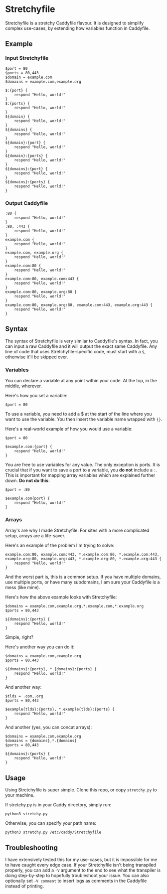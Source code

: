 <!-- @format -->

# Stretchyfile

Stretchyfile is a stretchy Caddyfile flavour. It is designed to simplify complex use-cases, by extending how variables function in Caddyfile.

## Example

### Input Stretchyfile

```
$port = 80
$ports = 80,443
$domain = example.com
$domains = example.com,example.org

$:{port} {
    respond "Hello, world!"
}
$:{ports} {
    respond "Hello, world!"
}
${domain} {
    respond "Hello, world!"
}
${domains} {
    respond "Hello, world!"
}
${domain}:{port} {
    respond "Hello, world!"
}
${domain}:{ports} {
    respond "Hello, world!"
}
${domains}:{port} {
    respond "Hello, world!"
}
${domains}:{ports} {
    respond "Hello, world!"
}
```

### Output Caddyfile

```
:80 {
    respond "Hello, world!"
}
:80, :443 {
    respond "Hello, world!"
}
example.com {
    respond "Hello, world!"
}
example.com, example.org {
    respond "Hello, world!"
}
example.com:80 {
    respond "Hello, world!"
}
example.com:80, example.com:443 {
    respond "Hello, world!"
}
example.com:80, example.org:80 {
    respond "Hello, world!"
}
example.com:80, example.org:80, example.com:443, example.org:443 {
    respond "Hello, world!"
}
```

## Syntax

The syntax of Stretchyfile is very similar to Caddyfile's syntax. In fact, you can input a raw Caddyfile and it will output the exact same Caddyfile. Any line of code that uses Stretchyfile-specific code, must start with a `$`, otherwise it'll be skipped over.

### Variables

You can declare a variable at any point within your code. At the top, in the middle, wherever.

Here's how you set a variable:

```
$port = 80
```

To use a variable, you need to add a $ at the start of the line where you want to use the variable. You then insert the variable name wrapped with `{}`.

Here's a real-world example of how you would use a variable:

```
$port = 80

$example.com:{port} {
    respond "Hello, world!"
}
```

You are free to use variables for any value. The only exception is ports. It is crucial that if you want to save a port to a variable, you **do not** include a `:`. This is important for mapping array variables which are explained further down.
**Do not do this**:

```
$port = :80

$example.com{port} {
    respond "Hello, world!"
}
```

### Arrays

Array's are why I made Stretchyfile. For sites with a more complicated setup, arrays are a life-saver.

Here's an example of the problem I'm trying to solve:

```
example.com:80, example.com:443, *.example.com:80, *.example.com:443, example.org:80, example.org:443, *.example.org:80, *.example.org:443 {
    respond "Hello, world!"
}
```

And the worst part is, this is a common setup. If you have multiple domains, use multiple ports, or have many subdomains, I am sure your Caddyfile is a mess (like mine).

Here's how the above example looks with Stretchyfile:

```
$domains = example.com,example.org,*.example.com,*.example.org
$ports = 80,443

${domains}:{ports} {
    respond "Hello, world!"
}
```

Simple, right?

Here's another way you can do it:

```
$domains = example.com,example.org
$ports = 80,443

${domains}:{ports}, *.{domains}:{ports} {
    respond "Hello, world!"
}
```

And another way:

```
$tlds = .com,.org
$ports = 80,443

$example{tlds}:{ports}, *.example{tlds}:{ports} {
    respond "Hello, world!"
}
```

And another (yes, you can concat arrays):

```
$domains = example.com,example.org
$domains = {domains},*.{domains}
$ports = 80,443

${domains}:{ports} {
    respond "Hello, world!"
}
```

## Usage

Using Stretchyfile is super simple. Clone this repo, or copy `stretchy.py` to your machine.

If stretchy.py is in your Caddy directory, simply run:

```
python3 stretchy.py
```

Otherwise, you can specify your path name:

```
python3 stretchy.py /etc/caddy/Stretchyfile
```

## Troubleshooting

I have extensively tested this for my use-cases, but it is impossible for me to have caught every edge case. If your Stretchyfile isn't being transpiled properly, you can add a `-V` argument to the end to see what the transpiler is doing step-by-step to hopefully troubleshoot your issue. You can also optionally set `-V comment` to insert logs as comments in the Caddyfile instead of printing.
